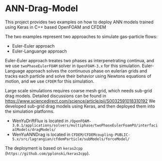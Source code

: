 
# ANN-Drag-Model

This project provides two examples on how to deploy ANN models trained using Keras in C++ based OpenFOAM and CFDEM 

The two examples represent two approaches to simulate gas-particle flows:
- Euler-Euler approach
- Euler-Languange approach

Euler-Euler approach treates two phases as interpenetrating continua, and we use `twoPhaseEulerFOAM` solver in `OpenFOAM-3.x` for this simulation. 
Euler-Language approach solves the continuous phase on eulerian grids and tracks each particle and solve their behavior using Newtons equations of motion, and we use `CFDEM` for this simulation. 

Large scale simulations requires coarse mesh grid, which needs sub-grid drag models. Detailed discussions can be found in https://www.sciencedirect.com/science/article/pii/S0032591018310192
We developed sub-grid drag models using Keras, and then deployed them into the simulation platforms. 
- WenYuDriftFlux is located in `/OpenFOAM-3.0.1/applications/solvers/multiphase/twoPhaseEulerFoamPU/interfacialModels/dragModels/`
- WenYuANNDrag is located in `CFDEM/CFDEMcoupling-PUBLIC-5.x/src/lagrangian/cfdemParticle/subModels/forceModel/`

The deployment is based on `keras2cpp` (`https://github.com/pplonski/keras2cpp`). 

